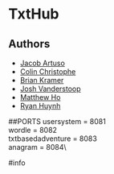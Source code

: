 # TxtHub

## Authors
- [Jacob Artuso](https://github.com/Hahkobeh)
- [Colin Christophe](https://github.com/Colin-C32)
- [Brian Kramer](https://github.com/BrianKrameruc)
- [Josh Vanderstoop](https://github.com/JVanderstoop)
- [Matthew Ho](https://github.com/Matthueh)
- [Ryan Huynh](https://github.com/R41Ryan)

##PORTS
usersystem = 8081\
wordle = 8082\
txtbasedadventure = 8083\
anagram = 8084\

#info